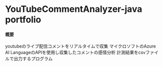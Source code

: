 # YouTubeCommentAnalyzer-java portfolio
#### 概要
youtubeのライブ配信コメントをリアルタイムで収集
マイクロソフトのAzure AI LanguageのAPIを使用し収集したコメントの感情分析
計測結果をcsvファイルで出力するプログラム



